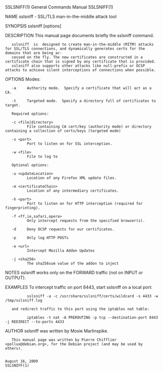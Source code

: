 SSLSNIFF(1)                                                            General Commands Manual                                                           SSLSNIFF(1)

NAME
       sslsniff - SSL/TLS man-in-the-middle attack tool

SYNOPSIS
       sslsniff [options]

DESCRIPTION
       This manual page documents briefly the sslsniff command.

       sslsniff  is  designed to create man-in-the-middle (MITM) attacks for SSL/TLS connections, and dynamically generates certs for the domains that are being ac‐
       cessed on the fly. The new certificates are constructed in a certificate chain that is signed by any certificate that is provided.
       sslsniff also supports other attacks like null-prefix or OCSP attacks to achieve silent interceptions of connections when possible.

OPTIONS
       Modes:

       -a     Authority mode.  Specify a certificate that will act as a CA.

       -t     Targeted mode.  Specify a directory full of certificates to target.

       Required options:

       -c <file|directory>
              File containing CA cert/key (authority mode) or directory containing a collection of certs/keys (targeted mode)

       -s <port>
              Port to listen on for SSL interception.

       -w <file>
              File to log to

       Optional options:

       -u <updateLocation>
              Location of any Firefox XML update files.

       -m <certificateChain>
              Location of any intermediary certificates.

       -h <port>
              Port to listen on for HTTP interception (required for fingerprinting).

       -f <ff,ie,safari,opera>
              Only intercept requests from the specified browser(s).

       -d     Deny OCSP requests for our certificates.

       -p     Only log HTTP POSTs

       -e <url>
              Intercept Mozilla Addon Updates

       -j <sha256>
              The sha256sum value of the addon to inject

NOTES
       sslsniff works only on the FORWARD traffic (not on INPUT or OUTPUT).

EXAMPLES
       To intercept traffic on port 8443, start sslsniff on a local port:

              sslsniff -a -c /usr/share/sslsniff/certs/wildcard -s 4433 -w /tmp/sslsniff.log

       and redirect traffic to this port using the iptables nat table:

              iptables -t nat -A PREROUTING -p tcp --destination-port 8443 -j REDIRECT --to-ports 4433

AUTHOR
       sslsniff was written by Moxie Marlinspike.

       This manual page was written by Pierre Chifflier <pollux@debian.org>, for the Debian project (and may be used by others).

                                                                           August 16, 2009                                                               SSLSNIFF(1)
